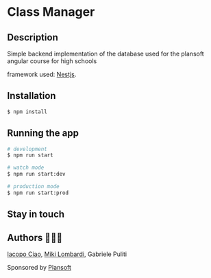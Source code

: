 # Class Manager

## Description

Simple backend implementation of the database used for the plansoft angular course for high schools


framework used: [Nestjs](https://github.com/nestjs/nest).

## Installation

```bash
$ npm install
```

## Running the app

```bash
# development
$ npm run start

# watch mode
$ npm run start:dev

# production mode
$ npm run start:prod
```

## Stay in touch

## Authors 👨🏼‍💻

[Iacopo Ciao](https://github.com/KernelPanic92), [Miki Lombardi](https://github.com/TheJoin95), Gabriele Puliti

Sponsored by [Plansoft](https://www.linkedin.com/company/plangroup/)

